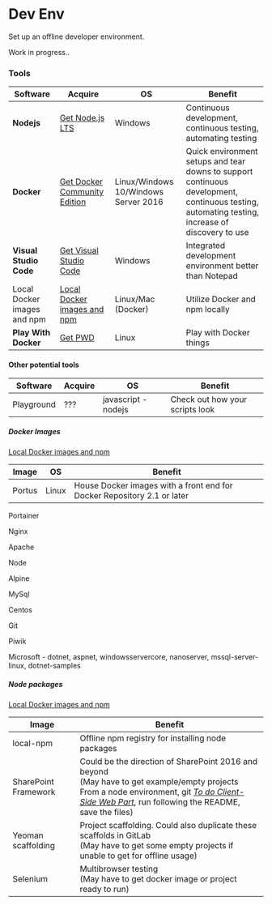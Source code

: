 # Dev Env
Set up an offline developer environment.

Work in progress..

### Tools
|Software|Acquire|OS |Benefit|
|--------|-------|---|-------|
|**Nodejs**|[Get Node.js LTS](https://nodejs.org)|Windows|Continuous development, continuous testing, automating testing
|**Docker**|[Get Docker Community Edition](https://www.docker.com/community-edition)|Linux/Windows 10/Windows Server 2016|Quick environment setups and tear downs to support continuous development,  continuous testing, automating testing, increase of discovery to use
|**Visual Studio Code**|[Get Visual Studio Code](https://code.visualstudio.com/download)|Windows|Integrated development environment better than Notepad|
|Local Docker images and npm|[Local Docker images and npm](https://github.com/JDelemar/OfflineDevEnv/tree/master/Offline)|Linux/Mac (Docker)|Utilize Docker and npm locally
|**Play With Docker**|[Get PWD](https://github.com/play-with-docker/play-with-docker/archive/master.zip)|Linux|Play with Docker things

#### Other potential tools

|Software|Acquire|OS|Benefit|
|--------|-------|---|-------|
|Playground|???|javascript - nodejs|Check out how your scripts look

##### Docker Images
[Local Docker images and npm](https://github.com/JDelemar/link)

|Image|OS |Benefit
|-----|---|-------
|Portus|Linux|House Docker images with a front end for Docker Repository 2.1 or later

Portainer

Nginx

Apache

Node

Alpine

MySql

Centos

Git

Piwik

Microsoft - dotnet, aspnet, windowsservercore, nanoserver, mssql-server-linux, dotnet-samples

##### Node packages
[Local Docker images and npm](https://github.com/JDelemar/OfflineDevEnv/tree/master/Offline)

|Image|Benefit
|---|---
|local-npm|Offline npm registry for installing node packages
|SharePoint Framework|Could be the direction of SharePoint 2016 and beyond<br/>(May have to get example/empty projects<br/>From a node environment, git [_To do Client-Side Web Part_](https://github.com/waldekmastykarz/spfx-angular-ts-todo), run following the README, save the files)
|Yeoman scaffolding|Project scaffolding. Could also duplicate these scaffolds in GitLab<br/>(May have to get some empty projects if unable to get for offline usage)
|Selenium|Multibrowser testing<br/>(May have to get docker image or project ready to run)
